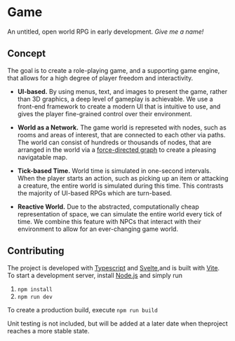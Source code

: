 # Game

An untitled, open world RPG in early development. *Give me a name!*

## Concept
The goal is to create a role-playing game, and a supporting game engine, that allows for a high degree of player freedom and interactivity. 
* **UI-based.** By using menus, text, and images to present the game, rather than 3D graphics, a deep level of gameplay is achievable. We use a front-end framework to create a modern UI that is intuitive to use, and gives the player fine-grained control over their environment.

* **World as a Network.** The game world is represeted with nodes, such as rooms and areas of interest, that are connected to each other via paths. The world can consist of hundreds or thousands of nodes, that are arranged in the world via a [force-directed graph](https://github.com/d3/d3-force) to create a pleasing navigatable map.

* **Tick-based Time.** World time is simulated in one-second intervals. When the player starts an action, such as picking up an item or attacking a creature, the entire world is simulated during this time. This contrasts the majority of UI-based RPGs which are turn-based.

* **Reactive World.** Due to the abstracted, computationally cheap representation of space, we can simulate the entire world every tick of time. We combine this feature with NPCs that interact with their environment to allow for an ever-changing game world.


## Contributing
The project is developed with [Typescript](https://www.typescriptlang.org/) and [Svelte](https://svelte.dev/),and is built with [Vite](https://vitejs.dev/). To start a development server, install [Node.js](https://nodejs.org) and simply run
1. `npm install`
2. `npm run dev`

To create a production build, execute `npm run build`

Unit testing is not included, but will be added at a later date when theproject reaches a more stable state.
